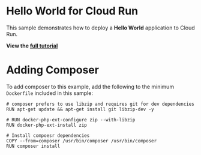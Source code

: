 # Hello World for Cloud Run

This sample demonstrates how to deploy a **Hello World** application to Cloud Run.

**View the [full tutorial](https://cloud.google.com/run/docs/quickstarts/build-and-deploy/deploy-php-service)**

# Adding Composer

To add composer to this example, add the following to the minimum `Dockerfile`
included in this sample:

```
# composer prefers to use libzip and requires git for dev dependencies
RUN apt-get update && apt-get install git libzip-dev -y

# RUN docker-php-ext-configure zip --with-libzip
RUN docker-php-ext-install zip

# Install compoesr dependencies
COPY --from=composer /usr/bin/composer /usr/bin/composer
RUN composer install
```

